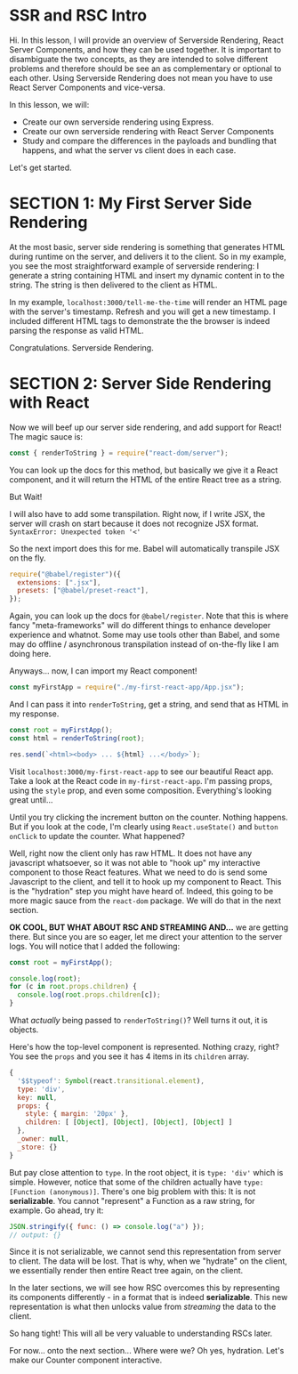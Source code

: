 # SSR and RSC Intro

Hi. In this lesson, I will provide an overview of Serverside Rendering, React Server Components, and how they can be used together. It is important to disambiguate the two concepts, as they are intended to solve different problems and therefore should be see an as complementary or optional to each other. Using Serverside Rendering does not mean you have to use React Server Components and vice-versa.

In this lesson, we will:

- Create our own serverside rendering using Express.
- Create our own serverside rendering with React Server Components
- Study and compare the differences in the payloads and bundling that happens, and what the server vs client does in each case.

Let's get started.

# SECTION 1: My First Server Side Rendering

At the most basic, server side rendering is something that generates HTML during runtime on the server, and delivers it to the client. So in my example, you see the most straightforward example of serverside rendering: I generate a string containing HTML and insert my dynamic content in to the string. The string is then delivered to the client as HTML.

In my example, `localhost:3000/tell-me-the-time` will render an HTML page with the server's timestamp. Refresh and you will get a new timestamp. I included different HTML tags to demonstrate the the browser is indeed parsing the response as valid HTML.

Congratulations. Serverside Rendering.

# SECTION 2: Server Side Rendering with React

Now we will beef up our server side rendering, and add support for React! The magic sauce is:

```jsx
const { renderToString } = require("react-dom/server");
```

You can look up the docs for this method, but basically we give it a React component, and it will return the HTML of the entire React tree as a string.

But Wait!

I will also have to add some transpilation. Right now, if I write JSX, the server will crash on start because it does not recognize JSX format. `SyntaxError: Unexpected token '<'`

So the next import does this for me. Babel will automatically transpile JSX on the fly.

```jsx
require("@babel/register")({
  extensions: [".jsx"],
  presets: ["@babel/preset-react"],
});
```

Again, you can look up the docs for `@babel/register`. Note that this is where fancy "meta-frameworks" will do different things to enhance developer experience and whatnot. Some may use tools other than Babel, and some may do offline / asynchronous transpilation instead of on-the-fly like I am doing here.

Anyways... now, I can import my React component!

```jsx
const myFirstApp = require("./my-first-react-app/App.jsx");
```

And I can pass it into `renderToString`, get a string, and send that as HTML in my response.

```jsx
const root = myFirstApp();
const html = renderToString(root);

res.send(`<html><body> ... ${html} ...</body>`);
```

Visit `localhost:3000/my-first-react-app` to see our beautiful React app. Take a look at the React code in `my-first-react-app`. I'm passing props, using the `style` prop, and even some composition. Everything's looking great until...

Until you try clicking the increment button on the counter. Nothing happens. But if you look at the code, I'm clearly using `React.useState()` and `button onClick` to update the counter. What happened?

Well, right now the client only has raw HTML. It does not have any javascript whatsoever, so it was not able to "hook up" my interactive component to those React features. What we need to do is send some Javascript to the client, and tell it to hook up my component to React. This is the "hydration" step you might have heard of. Indeed, this going to be more magic sauce from the `react-dom` package. We will do that in the next section.

**OK COOL, BUT WHAT ABOUT RSC AND STREAMING AND...** we are getting there. But since you are so eager, let me direct your attention to the server logs. You will notice that I added the following:

```jsx
const root = myFirstApp();

console.log(root);
for (c in root.props.children) {
  console.log(root.props.children[c]);
}
```

What _actually_ being passed to `renderToString()`? Well turns it out, it is objects.

Here's how the top-level component is represented. Nothing crazy, right? You see the `props` and you see it has 4 items in its `children` array.

```js
{
  '$$typeof': Symbol(react.transitional.element),
  type: 'div',
  key: null,
  props: {
    style: { margin: '20px' },
    children: [ [Object], [Object], [Object], [Object] ]
  },
  _owner: null,
  _store: {}
}
```

But pay close attention to `type`. In the root object, it is `type: 'div'` which is simple. However, notice that some of the children actually have `type: [Function (anonymous)]`. There's one big problem with this: It is not **serializable**. You cannot "represent" a Function as a raw string, for example. Go ahead, try it:

```js
JSON.stringify({ func: () => console.log("a") });
// output: {}
```

Since it is not serializable, we cannot send this representation from server to client. The data will be lost. That is why, when we "hydrate" on the client, we essentially render then entire React tree again, on the client.

In the later sections, we will see how RSC overcomes this by representing its components differently - in a format that is indeed **serializable**. This new representation is what then unlocks value from _streaming_ the data to the client.

So hang tight! This will all be very valuable to understanding RSCs later.

For now... onto the next section... Where were we? Oh yes, hydration. Let's make our Counter component interactive.
